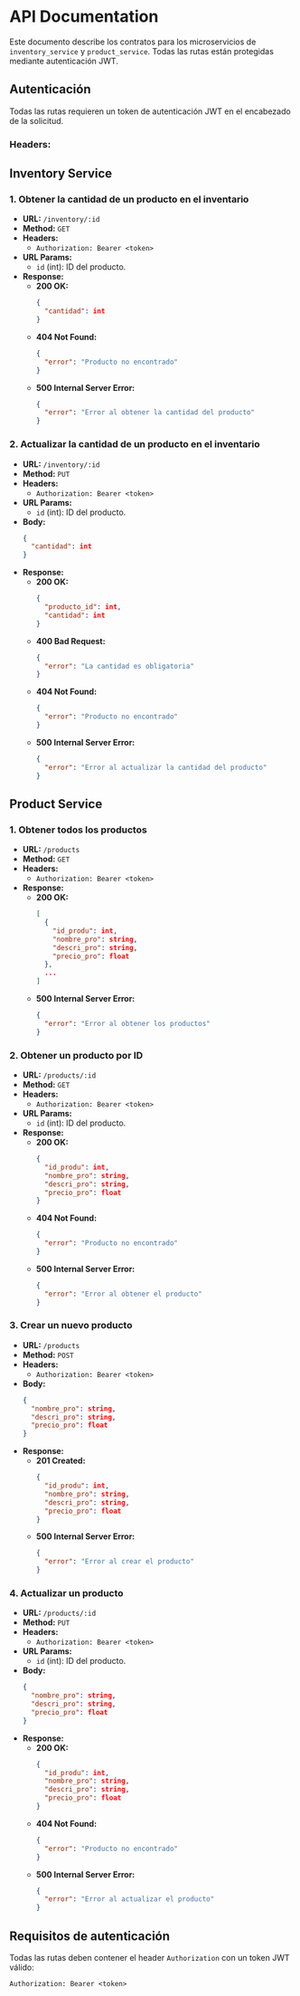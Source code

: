 # API Documentation

Este documento describe los contratos para los microservicios de `inventory_service` y `product_service`. Todas las rutas están protegidas mediante autenticación JWT.

## Autenticación

Todas las rutas requieren un token de autenticación JWT en el encabezado de la solicitud.

### Headers:

## **Inventory Service**

### 1. Obtener la cantidad de un producto en el inventario

- **URL:** `/inventory/:id`
- **Method:** `GET`
- **Headers:**
  - `Authorization: Bearer <token>`
- **URL Params:**
  - `id` (int): ID del producto.
- **Response:**
  - **200 OK:**
    ```json
    { 
      "cantidad": int
    }
    ```
  - **404 Not Found:**
    ```json
    { 
      "error": "Producto no encontrado"
    }
    ```
  - **500 Internal Server Error:**
    ```json
    { 
      "error": "Error al obtener la cantidad del producto"
    }
    ```

### 2. Actualizar la cantidad de un producto en el inventario

- **URL:** `/inventory/:id`
- **Method:** `PUT`
- **Headers:**
  - `Authorization: Bearer <token>`
- **URL Params:**
  - `id` (int): ID del producto.
- **Body:**
    ```json
    {
      "cantidad": int
    }
    ```
- **Response:**
  - **200 OK:**
    ```json
    {
      "producto_id": int,
      "cantidad": int
    }
    ```
  - **400 Bad Request:**
    ```json
    {
      "error": "La cantidad es obligatoria"
    }
    ```
  - **404 Not Found:**
    ```json
    {
      "error": "Producto no encontrado"
    }
    ```
  - **500 Internal Server Error:**
    ```json
    {
      "error": "Error al actualizar la cantidad del producto"
    }
    ```

## **Product Service**

### 1. Obtener todos los productos

- **URL:** `/products`
- **Method:** `GET`
- **Headers:**
  - `Authorization: Bearer <token>`
- **Response:**
  - **200 OK:**
    ```json
    [
      {
        "id_produ": int,
        "nombre_pro": string,
        "descri_pro": string,
        "precio_pro": float
      },
      ...
    ]
    ```
  - **500 Internal Server Error:**
    ```json
    {
      "error": "Error al obtener los productos"
    }
    ```

### 2. Obtener un producto por ID

- **URL:** `/products/:id`
- **Method:** `GET`
- **Headers:**
  - `Authorization: Bearer <token>`
- **URL Params:**
  - `id` (int): ID del producto.
- **Response:**
  - **200 OK:**
    ```json
    {
      "id_produ": int,
      "nombre_pro": string,
      "descri_pro": string,
      "precio_pro": float
    }
    ```
  - **404 Not Found:**
    ```json
    {
      "error": "Producto no encontrado"
    }
    ```
  - **500 Internal Server Error:**
    ```json
    {
      "error": "Error al obtener el producto"
    }
    ```

### 3. Crear un nuevo producto

- **URL:** `/products`
- **Method:** `POST`
- **Headers:**
  - `Authorization: Bearer <token>`
- **Body:**
    ```json
    {
      "nombre_pro": string,
      "descri_pro": string,
      "precio_pro": float
    }
    ```
- **Response:**
  - **201 Created:**
    ```json
    {
      "id_produ": int,
      "nombre_pro": string,
      "descri_pro": string,
      "precio_pro": float
    }
    ```
  - **500 Internal Server Error:**
    ```json
    {
      "error": "Error al crear el producto"
    }
    ```

### 4. Actualizar un producto

- **URL:** `/products/:id`
- **Method:** `PUT`
- **Headers:**
  - `Authorization: Bearer <token>`
- **URL Params:**
  - `id` (int): ID del producto.
- **Body:**
    ```json
    {
      "nombre_pro": string,
      "descri_pro": string,
      "precio_pro": float
    }
    ```
- **Response:**
  - **200 OK:**
    ```json
    {
      "id_produ": int,
      "nombre_pro": string,
      "descri_pro": string,
      "precio_pro": float
    }
    ```
  - **404 Not Found:**
    ```json
    {
      "error": "Producto no encontrado"
    }
    ```
  - **500 Internal Server Error:**
    ```json
    {
      "error": "Error al actualizar el producto"
    }
    ```



## **Requisitos de autenticación**

Todas las rutas deben contener el header `Authorization` con un token JWT válido:
```http
Authorization: Bearer <token>
